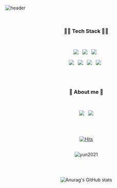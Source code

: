 ![header](https://capsule-render.vercel.app/api?type=Soft&color=ffb3c6&height=130&section=header&text=💃%20I'm%20HyeonJeong!%20🕺&fontSize=70&fontColor=ffffff)
  
</br>

<h3 align="center">👩‍🔧 Tech Stack 👩‍🔧</h3>
</br>
<p align="center">
<img src="https://img.shields.io/badge/HTML5-E34F26?style=for-the-badge&logo=HTML5&logoColor=black"/></a> &nbsp
<img src="https://img.shields.io/badge/CSS3-1572B6?style=for-the-badge&logo=CSS3&logoColor=black"/></a> &nbsp
<img src="https://img.shields.io/badge/JavaScript-F7DF1E?style=for-the-badge&logo=JavaScript&logoColor=black"/></a> &nbsp

</br>
<p align="center">
<a href="https://velog.io/@yun2021"><img src="https://img.shields.io/badge/firebase-FFCA28?style=for-the-badge&logo=firebase&logoColor=black"/></a> &nbsp
<a href="https://github.com/yun2021"><img src="https://img.shields.io/badge/react-61DAFB?style=for-the-badge&logo=react&logoColor=black"/></a> &nbsp
<a href="https://github.com/yun2021"><img src="https://img.shields.io/badge/redux-764ABC?style=for-the-badge&logo=redux&logoColor=black"/></a> &nbsp
<a href="https://github.com/yun2021"><img src="https://img.shields.io/badge/styled%20components-DB7093?style=for-the-badge&logo=styled%20components&logoColor=black"/></a> &nbsp

<!-- 
<img src="https://img.shields.io/badge/bootstrap-7952B3?style=for-the-badge&logo=bootstrap&logoColor=white"> -->

</br></br>

<h3 align="center">🐰 About me 🐰</h3>
</br>
<p align="center">
<img src="https://img.shields.io/badge/velog-20C997?style=for-the-badge&logo=velog&logoColor=white"/></a> &nbsp
<img src="https://img.shields.io/badge/github-181717?style=for-the-badge&logo=github&logoColor=white"/></a>

</br></br>

<div align="center">
  
[![Hits](https://hits.seeyoufarm.com/api/count/incr/badge.svg?url=https%3A%2F%2Fgithub.com%2Fyun2021%2Fhit-counter&count_bg=%23C19EE0&title_bg=%237251B5&icon=&icon_color=%23E7E7E7&title=hits&edge_flat=false)](https://hits.seeyoufarm.com)


</div>
  
</br>
<div display="flex" align="center">
 
<img align="center" src="https://github-readme-stats.vercel.app/api/top-langs?username=yun2021&show_icons=true&locale=en&layout=compact" alt="yun2021" />
  
</div> 
 
</br></br>
<div align="center">
  
![Anurag's GitHub stats](https://github-readme-stats.vercel.app/api?username=yun2021&show_icons=true&theme=buefy)

</div>
 
 
